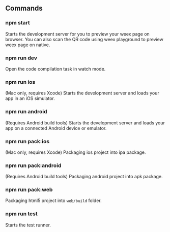 ## Commands

### npm start

Starts the development server for you to preview your weex page on browser.
You can also scan the QR code using weex playground to preview weex page on native.

### npm run dev

Open the code compilation task in watch mode.

### npm run ios

(Mac only, requires Xcode)
Starts the development server and loads your app in an iOS simulator.

### npm run android

(Requires Android build tools)
Starts the development server and loads your app on a connected Android device or emulator.

### npm run pack:ios

(Mac only, requires Xcode)
Packaging ios project into ipa package.

### npm run pack:android

(Requires Android build tools)
Packaging android project into apk package.

### npm run pack:web

Packaging html5 project into `web/build` folder.

### npm run test

Starts the test runner.
